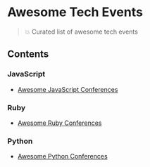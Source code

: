 # Awesome Tech Events

> 💥 Curated list of awesome tech events

## Contents

### JavaScript 

- [Awesome JavaScript Conferences](https://github.com/eventil/awesome-javascript-conferences)

### Ruby

- [Awesome Ruby Conferences](https://github.com/planetruby/awesome-events)

### Python

- [Awesome Python Conferences](https://github.com/eventil/awesome-python-conferences)

